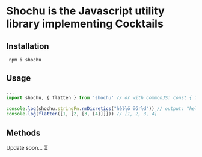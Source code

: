 # Shochu is the Javascript utility library implementing Cocktails

## Installation

     npm i shochu

## Usage

```js
...
import shochu, { flatten } from 'shochu' // or with commonJS: const { flatten } = require('shochu')

console.log(shochu.stringFn.rmDicretics("ĥĕŀŀő ŵőrŀd")) // output: "hello world"
console.log(flatten([1, [2, [3, [4]]]])) // [1, 2, 3, 4]
```

## Methods

Update soon... ⏳
